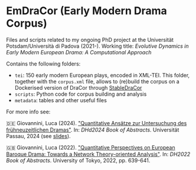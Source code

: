 # EmDraCor (Early Modern Drama Corpus)

Files and scripts related to my ongoing PhD project at the Universität Potsdam/Università di Padova (2021-).
Working title: _Evolutive Dynamics in Early Modern European Drama: A Computational Approach_

Contains the following folders:
* `tei`: 150 early modern European plays, encoded in XML-TEI. This folder, together with the `corpus.xml` file, allows to (re)build the corpus on a Dockerised version of DraCor through [StableDraCor](https://github.com/dracor-org/stabledracor)
* `scripts`: Python code for corpus building and analysis
* `metadata`: tables and other useful files


For more info see:

🇩🇪 Giovannini, Luca (2024). ["Quantitative Ansätze zur Untersuchung des frühneuzeitlichen Dramas"](https://zenodo.org/records/10698266). In: _DHd2024 Book of Abstracts_. Universität Passau, 2024 (see [slides](https://plu.sh/dhd2024)).

🇬🇧 Giovannini, Luca (2022). ["Quantitative Perspectives on European Baroque Drama: Towards a Network Theory-oriented Analysis"](https://dh2022.dhii.asia/dh2022bookofabsts.pdf). In: _DH2022 Book of Abstracts_. University of Tokyo, 2022, pp. 639-641. 
